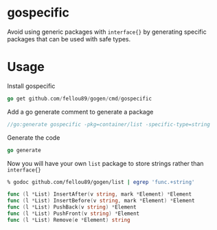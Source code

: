 # gospecific

Avoid using generic packages with `interface{}` by generating specific
packages that can be used with safe types.

# Usage

Install gospecific

```go
go get github.com/fellou89/gogen/cmd/gospecific
```

Add a go generate comment to generate a package

```go
//go:generate gospecific -pkg=container/list -specific-type=string
```

Generate the code

```go
go generate
```

Now you will have your own `list` package to store strings rather than
`interface{}`

```sh
% godoc github.com/fellou89/gogen/list | egrep 'func.+string'
```

```go
func (l *List) InsertAfter(v string, mark *Element) *Element
func (l *List) InsertBefore(v string, mark *Element) *Element
func (l *List) PushBack(v string) *Element
func (l *List) PushFront(v string) *Element
func (l *List) Remove(e *Element) string
```
